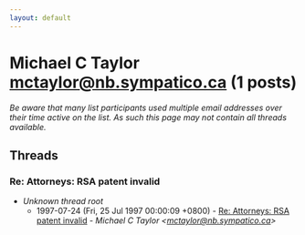 ```yaml
---
layout: default
---
```


# Michael C Taylor <mctaylor@nb.sympatico.ca> (1 posts)

_Be aware that many list participants used multiple email addresses over their time active on the list. As such this page may not contain all threads available._

## Threads

### Re: Attorneys: RSA patent invalid
+ _Unknown thread root_
  + 1997-07-24 (Fri, 25 Jul 1997 00:00:09 +0800) - [Re: Attorneys: RSA patent invalid](/archive/1997/07/c131d942536c552fbcf344e97bd311a352847d0c2e9641b9ac5b6eeae2930c1b) - _Michael C Taylor \<mctaylor@nb.sympatico.ca\>_

